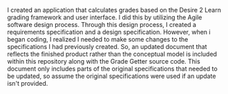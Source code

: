 I created an application that calculates grades based on the Desire 2 Learn grading framework and user interface. I did this by utilizing the Agile software design process. 
Through this design process, I created a requirements specification and a design specification. However, when i began coding, I realized I needed to make some changes to the specifications I had previously created. So, an updated document that reflects the finished product rather than the conceptual model is included within this repository along with the Grade Getter source code. This document only includes parts of the original specifications that needed to be updated, so assume the original specifications were used if an update isn't provided.

